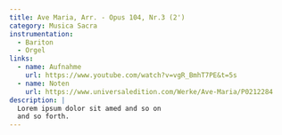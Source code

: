 ```yaml
---
title: Ave Maria, Arr. - Opus 104, Nr.3 (2')
category: Musica Sacra
instrumentation:
  - Bariton
  - Orgel
links:
  - name: Aufnahme
    url: https://www.youtube.com/watch?v=vgR_BmhT7PE&t=5s
  - name: Noten
    url: https://www.universaledition.com/Werke/Ave-Maria/P0212284
description: |
  Lorem ipsum dolor sit amed and so on
  and so forth.
---
```

